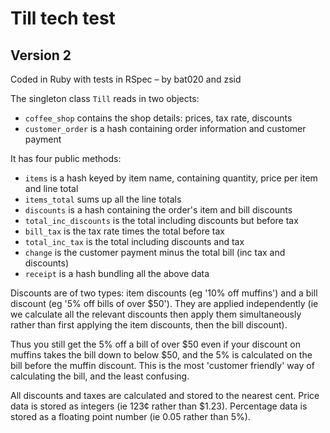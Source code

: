 Till tech test
==============

Version 2
---------

Coded in Ruby with tests in RSpec – by bat020 and zsid

The singleton class `Till` reads in two objects:

* `coffee_shop` contains the shop details: prices, tax rate, discounts
* `customer_order` is a hash containing order information and customer payment

It has four public methods:

* `items` is a hash keyed by item name, containing quantity, price per item and line total
* `items_total` sums up all the line totals
* `discounts` is a hash containing the order's item and bill discounts
* `total_inc_discounts` is the total including discounts but before tax
* `bill_tax` is the tax rate times the total before tax
* `total_inc_tax` is the total including discounts and tax
* `change` is the customer payment minus the total bill (inc tax and discounts)
* `receipt` is a hash bundling all the above data

Discounts are of two types: item discounts (eg '10% off muffins') and a bill discount (eg '5% off bills of over $50'). They are applied independently (ie we calculate all the relevant discounts then apply them simultaneously rather than first applying the item discounts, then the bill discount).

Thus you still get the 5% off a bill of over $50 even if your discount on muffins takes the bill down to below $50, and the 5% is calculated on the bill before the muffin discount. This is the most 'customer friendly' way of calculating the bill, and the least confusing.

All discounts and taxes are calculated and stored to the nearest cent. Price data is stored as integers (ie 123¢ rather than $1.23). Percentage data is stored as a floating point number (ie 0.05 rather than 5%).
